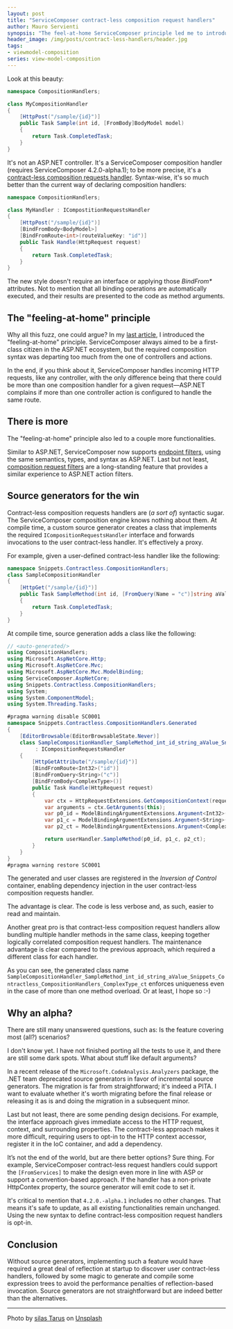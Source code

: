 ```yaml
---
layout: post
title: "ServiceComposer contract-less composition request handlers"
author: Mauro Servienti
synopsis: "The feel-at-home ServiceComposer principle led me to introduce a new syntax to define composition handlers. The syntax mimics ASP.NET controllers, helping users to reduce the learning and adoption curve. Let's have a look, shall we?"
header_image: /img/posts/contract-less-handlers/header.jpg
tags:
- viewmodel-composition
series: view-model-composition
---
```


Look at this beauty:

```csharp
namespace CompositionHandlers;

class MyCompositionHandler
{
    [HttpPost("/sample/{id}")]
    public Task Sample(int id, [FromBody]BodyModel model)
    {
        return Task.CompletedTask;
    }
}
```

It's not an ASP.NET controller. It's a ServiceComposer composition handler (requires ServiceComposer 4.2.0-alpha.1); to be more precise, it's a [contract-less composition requests handler](https://github.com/ServiceComposer/ServiceComposer.AspNetCore/blob/master/docs/contract-less-composition-requests-handlers.md). Syntax-wise, it's so much better than the current way of declaring composition handlers:

```csharp
namespace CompositionHandlers;

class MyHandler : ICompostitionRequestsHandler
{
    [HttpPost("/sample/{id}")]
    [BindFromBody<BodyModel>]
    [BindFromRoute<int>(routeValueKey: "id")]
    public Task Handle(HttpRequest request)
    {
        return Task.CompletedTask;
    }
}
```

The new style doesn't require an interface or applying those _BindFrom*_ attributes. Not to mention that all binding operations are automatically executed, and their results are presented to the code as method arguments.

## The "feeling-at-home" principle

Why all this fuzz, one could argue? In my [last article](https://milestone.topics.it/2025/01/08/all-new-goodies-in-servicecomposer.html), I introduced the "feeling-at-home" principle. ServiceComposer always aimed to be a first-class citizen in the ASP.NET ecosystem, but the required composition syntax was departing too much from the one of controllers and actions.

In the end, if you think about it, ServiceComposer handles incoming HTTP requests, like any controller, with the only difference being that there could be more than one composition handler for a given request—ASP.NET complains if more than one controller action is configured to handle the same route.

## There is more

The "feeling-at-home" principle also led to a couple more functionalities.

Similar to ASP.NET, ServiceComposer now supports [endpoint filters](https://github.com/ServiceComposer/ServiceComposer.AspNetCore/blob/master/docs/endpoint-filters.md), using the same semantics, types, and syntax as ASP.NET. Last but not least, [composition request filters](https://github.com/ServiceComposer/ServiceComposer.AspNetCore/blob/master/docs/composition-filters.md) are a long-standing feature that provides a similar experience to ASP.NET action filters.

## Source generators for the win

Contract-less composition requests handlers are (_a sort of_) syntactic sugar. The ServiceComposer composition engine knows nothing about them. At compile time, a custom source generator creates a class that implements the required `ICompositionRequestsHandler` interface and forwards invocations to the user contract-less handler. It's effectively a proxy.

For example, given a user-defined contract-less handler like the following:

```csharp
namespace Snippets.Contractless.CompositionHandlers;
class SampleCompositionHandler
{
    [HttpGet("/sample/{id}")]
    public Task SampleMethod(int id, [FromQuery(Name = "c")]string aValue, [FromBody]ComplexType ct)
    {
        return Task.CompletedTask;
    }
}
```

At compile time, source generation adds a class like the following:

```csharp
// <auto-generated/>
using CompositionHandlers;
using Microsoft.AspNetCore.Http;
using Microsoft.AspNetCore.Mvc;
using Microsoft.AspNetCore.Mvc.ModelBinding;
using ServiceComposer.AspNetCore;
using Snippets.Contractless.CompositionHandlers;
using System;
using System.ComponentModel;
using System.Threading.Tasks;

#pragma warning disable SC0001
namespace Snippets.Contractless.CompositionHandlers.Generated
{
    [EditorBrowsable(EditorBrowsableState.Never)]
    class SampleCompositionHandler_SampleMethod_int_id_string_aValue_Snippets_Contractless_CompositionHandlers_ComplexType_ct(Snippets.Contractless.CompositionHandlers.SampleCompositionHandler userHandler)
         : ICompositionRequestsHandler
    {
        [HttpGetAttribute("/sample/{id}")]
        [BindFromRoute<Int32>("id")]
        [BindFromQuery<String>("c")]
        [BindFromBody<ComplexType>()]
        public Task Handle(HttpRequest request)
        {
            var ctx = HttpRequestExtensions.GetCompositionContext(request);
            var arguments = ctx.GetArguments(this);
            var p0_id = ModelBindingArgumentExtensions.Argument<Int32>(arguments, "id", BindingSource.Path);
            var p1_c = ModelBindingArgumentExtensions.Argument<String>(arguments, "c", BindingSource.Query);
            var p2_ct = ModelBindingArgumentExtensions.Argument<ComplexType>(arguments, "ct", BindingSource.Body);

            return userHandler.SampleMethod(p0_id, p1_c, p2_ct);
        }
    }
}
#pragma warning restore SC0001
```

The generated and user classes are registered in the _Inversion of Control_ container, enabling dependency injection in the user contract-less composition requests handler.

The advantage is clear. The code is less verbose and, as such, easier to read and maintain.

Another great pro is that contract-less composition request handlers allow bundling multiple handler methods in the same class, keeping together logically correlated composition request handlers. The maintenance advantage is clear compared to the previous approach, which required a different class for each handler.

As you can see, the generated class name `SampleCompositionHandler_SampleMethod_int_id_string_aValue_Snippets_Contractless_CompositionHandlers_ComplexType_ct` enforces uniqueness even in the case of more than one method overload. Or at least, I hope so :-)

## Why an alpha?

There are still many unanswered questions, such as: Is the feature covering most (all?) scenarios?

I don't know yet. I have not finished porting all the tests to use it, and there are still some dark spots. What about stuff like default arguments?

In a recent release of the `Microsoft.CodeAnalysis.Analyzers` package, the .NET team deprecated source generators in favor of incremental source generators. The migration is far from straightforward; it's indeed a PITA. I want to evaluate whether it's worth migrating before the final release or releasing it as is and doing the migration in a subsequent minor.

Last but not least, there are some pending design decisions. For example, the interface approach gives immediate access to the HTTP request, context, and surrounding properties. The contract-less approach makes it more difficult, requiring users to opt-in to the HTTP context accessor, register it in the IoC container, and add a dependency.

It’s not the end of the world, but are there better options? Sure thing. For example, ServiceComposer contract-less request handlers could support the `[FromServices]` to make the design even more in line with ASP or support a convention-based approach. If the handler has a non-private HttpContex property, the source generator will emit code to set it.

It's critical to mention that `4.2.0.-alpha.1` includes no other changes. That means it's safe to update, as all existing functionalities remain unchanged. Using the new syntax to define contract-less composition request handlers is opt-in.

## Conclusion

Without source generators, implementing such a feature would have required a great deal of reflection at startup to discover user contract-less handlers, followed by some magic to generate and compile some expression trees to avoid the performance penalties of reflection-based invocation. Source generators are not straightforward but are indeed better than the alternatives.

---

Photo by <a href="https://unsplash.com/@silas_1976?utm_content=creditCopyText&utm_medium=referral&utm_source=unsplash">silas Tarus</a> on <a href="https://unsplash.com/photos/a-black-and-white-photo-of-construction-cranes-0x29kOD2AHg?utm_content=creditCopyText&utm_medium=referral&utm_source=unsplash">Unsplash</a>
